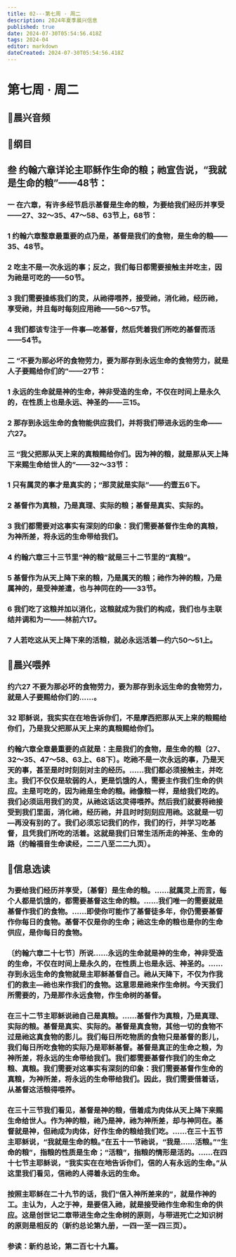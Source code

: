```yaml
---
title: 02---第七周 · 周二
description: 2024年夏季晨兴信息
published: true
date: 2024-07-30T05:54:56.418Z
tags: 2024-04
editor: markdown
dateCreated: 2024-07-30T05:54:56.418Z
---
```


# 第七周 · 周二
## 🎵晨兴音频

## 📖纲目

## **叁**    **约翰六章详论主耶稣作生命的粮；祂宣告说，“我就是生命的粮”——48节：**

### 一    在六章，有许多经节启示基督是生命的粮，为要给我们经历并享受——27、32～35、47～58、63节上，68节：

### 1    约翰六章整章最重要的点乃是，基督是我们的食物，是生命的粮——35、48节。

### 2    吃主不是一次永远的事；反之，我们每日都需要接触主并吃主，因为祂是可吃的——50节。

### 3    我们需要操练我们的灵，从祂得喂养，接受祂，消化祂，经历祂，享受祂，并且每时每刻应用祂——56～57节。

### 4    我们都该专注于一件事—吃基督，然后凭着我们所吃的基督而活——54节。

### 二    “不要为那必坏的食物劳力，要为那存到永远生命的食物劳力，就是人子要赐给你们的”——27节：

### 1    永远的生命就是神的生命，神非受造的生命，不仅在时间上是永久的，在性质上也是永远、神圣的——三15。

### 2    那存到永远生命的食物能供应我们，并将我们带进永远的生命——六27。

### 三    “我父把那从天上来的真粮赐给你们。因为神的粮，就是那从天上降下来赐生命给世人的”——32～33节：

### 1    只有属灵的事才是真实的；“那灵就是实际”——约壹五6下。

### 2    基督作为真粮，乃是真理、实际的粮；基督是真实、实际的。

### 3    我们都需要对这事实有深刻的印象：我们需要基督作生命的真粮，为神所差，将永远的生命带给我们。

### 4    约翰六章三十三节里“神的粮”就是三十二节里的“真粮”。

### 5    基督作为从天上降下来的粮，乃是属天的粮；祂作为神的粮，乃是属神的，是受神差遣，也与神同在的——33节。

### 6    我们吃了这粮并加以消化，这粮就成为我们的构成，我们也与主联结并调和为一——林前六17。

### 7    人若吃这从天上降下来的活粮，就必永远活着—约六50～51上。

## 📖晨兴喂养

### 约六27    不要为那必坏的食物劳力，要为那存到永远生命的食物劳力，就是人子要赐给你们的……。

### 32    耶稣说，我实实在在地告诉你们，不是摩西把那从天上来的粮赐给你们，乃是我父把那从天上来的真粮赐给你们。

### 约翰六章全章最重要的点就是：主是我们的食物，是生命的粮〔27、32～35、47～58、63上、68下〕。吃祂不是一次永远的事，乃是天天的事，甚至是时时刻刻对主的经历。……我们都必须接触主，并吃主。我们不仅仅是软弱的人，更是饥饿的人，需要主作我们生命的供应。主是可吃的，因为祂是生命的粮。祂像粮一样，是给我们吃的。我们必须运用我们的灵，从祂这话这灵得喂养。然后我们就要将祂接受到我们里面，消化祂，经历祂，并且时时刻刻应用祂。这就是一切—再没有别的了。我们必须忘记我们的作，我们的行，并学习吃基督，且凭我们所吃的活着。这就是我们日常生活所走的神圣、生命的路（约翰福音生命读经，二二八至二二九页）。

## 📖信息选读

### 为要给我们经历并享受，〔基督〕是生命的粮。……就属灵上而言，每个人都是饥饿的，都需要基督这生命的粮。……我们唯一的需要就是基督作我们的食物。……即使你可能作了基督徒多年，你仍需要基督作你每日的食物。基督不仅是你的生命；祂这生命的粮也是你的生命供应，是你每日的食物。

### 〔约翰六章二十七节〕所说……永远的生命就是神的生命，神非受造的生命，不仅在时间上是永久的，在性质上也是永远、神圣的。……存到永远生命的食物就是主耶稣基督自己。祂从天降下，不仅为作我们的救主—祂也来作我们的食物。这意思是祂来作生命树。今天我们所需要的，乃是那作永远食物，作生命树的基督。

### 在三十二节主耶稣说祂自己是真粮。……基督作为真粮，乃是真理、实际的粮。基督是真实、实际的。基督是真食物，其他一切的食物不过是祂这真食物的影儿。我们每日所吃物质的食物只是基督的影儿，我们每日所吃食物的实际乃是耶稣基督。基督是真正的生命之粮，为神所差，将永远的生命带给我们。我们都需要基督作我们的生命之粮、真粮。我们需要对这事实有深刻的印象：我们需要基督作生命的真粮，为神所差，将永远的生命带给我们。因此，我们需要借着话，从基督这活粮得喂养。

### 在三十三节我们看见，基督是神的粮，借着成为肉体从天上降下来赐生命给世人。作为神的粮，祂乃是神，祂为神所差，却与神同在。基督就是神，但祂成为肉体，好作生命的粮给我们吃。……在三十五节主耶稣说，“我就是生命的粮。”在五十一节祂说，“我是……活粮。”“生命的粮”，指粮的性质是生命；“活粮”，指粮的情形是活的。……在四十七节主耶稣说，“我实实在在地告诉你们，信的人有永远的生命。”从这里我们看见，信祂的人得着永远的生命。

### 按照主耶稣在二十九节的话，我们“信入神所差来的”，就是作神的工。主认为，人之于神，是要信入祂，就是接受祂作生命和生命的供应。这是创世记二章带进生命之生命树的原则，与带进死亡之知识树的原则是相反的（新约总论第九册，一四一至一四三页）。

### 参读：新约总论，第二百七十九篇。
<!-- Google tag (gtag.js) -->
<script async src="https://www.googletagmanager.com/gtag/js?id=G-1P8709Z16T"></script>
<script>
  window.dataLayer = window.dataLayer || [];
  function gtag(){dataLayer.push(arguments);}
  gtag('js', new Date());

  gtag('config', 'G-1P8709Z16T');
</script>
